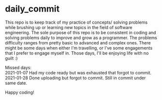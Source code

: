 # daily_commit
This repo is to keep track of my practice of concepts/ solving problems while brushing up or learning new topics in the field of software engineering. 
The sole purpose of this repo is to be consistent in coding and solving problems daily to improve and grow as a programmer. 
The problems difficulty ranges from pretty basic to advanced and complex ones.
There might be some days when either I'm travelling, or I've some engagements that I prefer to engage myself in. Those days, I'll be enjoying life with no guilt :)

Missed days: </br>
2021-01-07    Had my code ready but was exhausted that forgot to commit. </br>
2021-01-28    Done uploading but forgot to commit. Still in commit under same date. </br>

Happy coding!
